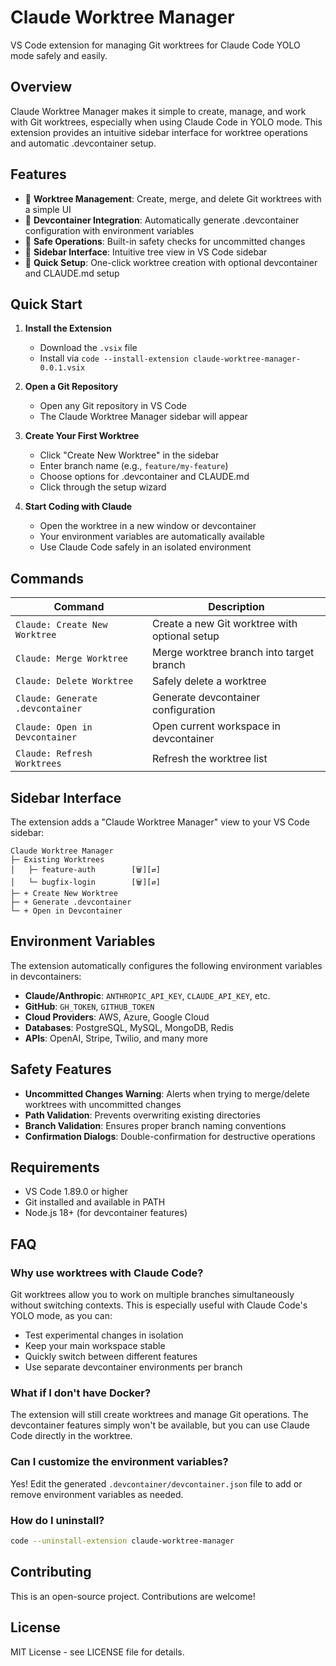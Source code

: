 # Claude Worktree Manager

VS Code extension for managing Git worktrees for Claude Code YOLO mode safely and easily.

## Overview

Claude Worktree Manager makes it simple to create, manage, and work with Git worktrees, especially when using Claude Code in YOLO mode. This extension provides an intuitive sidebar interface for worktree operations and automatic .devcontainer setup.

## Features

- 🌳 **Worktree Management**: Create, merge, and delete Git worktrees with a simple UI
- 🐳 **Devcontainer Integration**: Automatically generate .devcontainer configuration with environment variables
- 🔧 **Safe Operations**: Built-in safety checks for uncommitted changes
- 📱 **Sidebar Interface**: Intuitive tree view in VS Code sidebar
- 🚀 **Quick Setup**: One-click worktree creation with optional devcontainer and CLAUDE.md setup

## Quick Start

1. **Install the Extension**
   - Download the `.vsix` file
   - Install via `code --install-extension claude-worktree-manager-0.0.1.vsix`

2. **Open a Git Repository**
   - Open any Git repository in VS Code
   - The Claude Worktree Manager sidebar will appear

3. **Create Your First Worktree**
   - Click "Create New Worktree" in the sidebar
   - Enter branch name (e.g., `feature/my-feature`)
   - Choose options for .devcontainer and CLAUDE.md
   - Click through the setup wizard

4. **Start Coding with Claude**
   - Open the worktree in a new window or devcontainer
   - Your environment variables are automatically available
   - Use Claude Code safely in an isolated environment

## Commands

| Command | Description |
|---------|-------------|
| `Claude: Create New Worktree` | Create a new Git worktree with optional setup |
| `Claude: Merge Worktree` | Merge worktree branch into target branch |
| `Claude: Delete Worktree` | Safely delete a worktree |
| `Claude: Generate .devcontainer` | Generate devcontainer configuration |
| `Claude: Open in Devcontainer` | Open current workspace in devcontainer |
| `Claude: Refresh Worktrees` | Refresh the worktree list |

## Sidebar Interface

The extension adds a "Claude Worktree Manager" view to your VS Code sidebar:

```
Claude Worktree Manager
├─ Existing Worktrees
│   ├─ feature-auth        [🗑️][⇄]
│   └─ bugfix-login        [🗑️][⇄]
├─ + Create New Worktree
├─ + Generate .devcontainer
└─ + Open in Devcontainer
```

## Environment Variables

The extension automatically configures the following environment variables in devcontainers:

- **Claude/Anthropic**: `ANTHROPIC_API_KEY`, `CLAUDE_API_KEY`, etc.
- **GitHub**: `GH_TOKEN`, `GITHUB_TOKEN`
- **Cloud Providers**: AWS, Azure, Google Cloud
- **Databases**: PostgreSQL, MySQL, MongoDB, Redis
- **APIs**: OpenAI, Stripe, Twilio, and many more

## Safety Features

- **Uncommitted Changes Warning**: Alerts when trying to merge/delete worktrees with uncommitted changes
- **Path Validation**: Prevents overwriting existing directories
- **Branch Validation**: Ensures proper branch naming conventions
- **Confirmation Dialogs**: Double-confirmation for destructive operations

## Requirements

- VS Code 1.89.0 or higher
- Git installed and available in PATH
- Node.js 18+ (for devcontainer features)

## FAQ

### Why use worktrees with Claude Code?

Git worktrees allow you to work on multiple branches simultaneously without switching contexts. This is especially useful with Claude Code's YOLO mode, as you can:

- Test experimental changes in isolation
- Keep your main workspace stable
- Quickly switch between different features
- Use separate devcontainer environments per branch

### What if I don't have Docker?

The extension will still create worktrees and manage Git operations. The devcontainer features simply won't be available, but you can use Claude Code directly in the worktree.

### Can I customize the environment variables?

Yes! Edit the generated `.devcontainer/devcontainer.json` file to add or remove environment variables as needed.

### How do I uninstall?

```bash
code --uninstall-extension claude-worktree-manager
```

## Contributing

This is an open-source project. Contributions are welcome!

## License

MIT License - see LICENSE file for details.